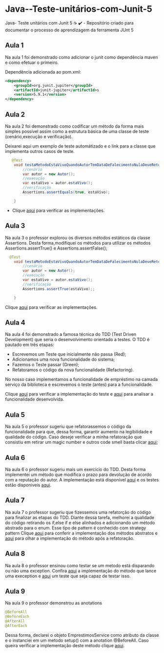 # Java--Teste-unitários-com-Junit-5
Java- Teste unitários com Junit 5 :coffee: :heavy_check_mark: - Repositório criado para documentar o processo de aprendizagem da ferramenta JUnt 5

## Aula 1

Na aula 1 foi demonstrado como adicionar o junit como dependência maven e como efetuar o primeiro.

Dependência adicionada ao pom.xml:
```xml 
<dependency>
    <groupId>org.junit.jupiter</groupId>
    <artifactId>junit-jupiter</artifactId>s
    <version>5.9.1</version>
</dependency>
```
## Aula 2

Na aula 2 foi demonstrado como codificar um método da forma mais simples possível assim como a estrutura básica de uma classe de teste (cenário,execução e verificação).

Deixarei aqui um exemplo de teste automátizado e o link para a classe que implementa outros casos de teste.

```java
   @Test
    void testaMetodoEstaVivoQuandoAutorTemDataDeFalecimentoNulaDeveRetornarTrue(){
        //cenário
        var autor = new Autor();
        //execução
        var estaVivo = autor.estaVivo();
        //verificação
        Assertions.assertEquals(true, estaVivo);

    }
```
- Clique [aqui](https://github.com/lramon2001/Java--Teste-unitarios-com-Junit-5/blob/main/models/AutorTest.java) para verificar as implementações.
## Aula 3

Na aula 3 o professor explorou os diversos métodos estáticos da classe Assertions. Desta forma,modifiquei os métodos para utilizar os métodos Assertions.assertTrue() e Assertions.assertFalse();

```java
  @Test
    void testaMetodoEstaVivoQuandoAutorTemDataDeFalecimentoNulaDeveRetornarTrue(){
        //cenário
        var autor = new Autor();
        //execução
        var estaVivo = autor.estaVivo();
        //verificação
        Assertions.assertTrue(estaVivo);;

    }
```

Clique [aqui](https://github.com/lramon2001/Java--Teste-unitarios-com-Junit-5/blob/main/models/AutorTestII.java) para verificar as implementações.

## Aula 4

Na aula 4 foi demonstrado a famosa técnica do TDD (Test Driven Development) que seria o desenvolvimento orientado a testes. O TDD é pautado em três etapas:
- Escrevemos um Teste que inicialmente não passa (Red);
- Adicionamos uma nova funcionalidade do sistema;
- Fazemos o Teste passar (Green);
- Refatoramos o código da nova funcionalidade (Refactoring).

No nosso caso implementamos a funcionalidade de empréstimo na camada serviço da biblioteca e escrevemos o teste (antes) para a funcionalidade.

Clique [aqui](https://github.com/lramon2001/Java--Teste-unitarios-com-Junit-5/blob/main/services/EmprestimoServiceTest.java) para verificar a implementação do teste e [aqui](https://github.com/lramon2001/Java--Teste-unitarios-com-Junit-5/blob/main/services/EmprestimoService.java) para analisar a funcionalidade desenvolvida.

## Aula 5
Na aula 5 o professor sugeriu que refatorassemos o código da funcionalidade para que, dessa forma, garantir aumento na legibilidade e qualidade do código. Caso deseje verificar a minha refatoração que consistiu em retirar um magic number e outros code smell basta clicar [aqui](https://github.com/lramon2001/Java--Teste-unitarios-com-Junit-5/blob/main/services/EsprestimoServiceRefatorado.java);

## Aula 6
Na aula 6 o professor sugeriu mais um exercicio do TDD. Desta forma implementei um método que modifica o prazo para devolução de acordo com a reputação do autor. A implementação está disponível [aqui]() e os testes estão disponiveis [aqui]().

## Aula 7
Na aula 7 o professor sugeriu que fizessemos uma refatorção do código para finalizar as etapas do TDD. Diante dessa tarefa, melhorei a qualidade do código retirando os if,else if e else alinhados e adicionando um método abstrado para o enum. Esse tipo de pattern é conhecido com strategy pattern
Clique [aqui](https://github.com/lramon2001/Java--Teste-unitarios-com-Junit-5/blob/main/enums/Reputacao.java) para conferir a implementação dos métodos abstratos e [aqui](https://github.com/lramon2001/Java--Teste-unitarios-com-Junit-5/blob/main/services/EmprestimoServiceIII.Java) para olhar a implementação do método após a refatoração.

## Aula 8
Na aula 8 o professor ensinou como testar se um metodo está disparando ou não uma exception. Confira [aqui](https://github.com/lramon2001/Java--Teste-unitarios-com-Junit-5/blob/main/services/EmprestimoServiceVI.Java) a implementação do método que lance uma exeception e [aqui](https://github.com/lramon2001/Java--Teste-unitarios-com-Junit-5/blob/main/services/EmprestimoServiceTestIII.java) um teste que seja capaz de testar isso.

## Aula 9
Na aula 9 o professor demonstrou as anotations
```java
@BeforeAll
@BeforeEach
@AfterAll
@AfterEach
```
Dessa forma, declarei o objeto EmprestimosService como atributo da classe e o instanciei em um metodo setup() com a anotation @BeforeAll. Caso queira verificar a implementação deste método clique [aqui](https://github.com/lramon2001/Java--Teste-unitarios-com-Junit-5/blob/main/services/EmprestimoServiceTestIV.java).
